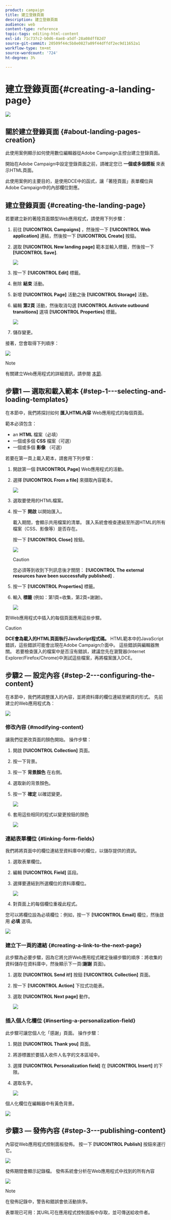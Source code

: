 ```yaml
---
product: campaign
title: 建立登錄頁面
description: 建立登錄頁面
audience: web
content-type: reference
topic-tags: editing-html-content
exl-id: 71c737c2-b0d6-4ae8-a5df-28a08dff82d7
source-git-commit: 20509f44c5b8e0827a09f44dffdf2ec9d11652a1
workflow-type: tm+mt
source-wordcount: '724'
ht-degree: 3%

---
```


# 建立登錄頁面{#creating-a-landing-page}

![](../../assets/common.svg)

## 關於建立登錄頁面 {#about-landing-pages-creation}

此使用案例顯示如何使用數位編輯器從Adobe Campaign主控台建立登錄頁面。

開始在Adobe Campaign中設定登錄頁面之前，請確定您已 **一個或多個模板** 來表示HTML頁面。

此使用案例的主要目的，是使用DCE中的函式，讓「著陸頁面」表單欄位與Adobe Campaign中的內部欄位對應。

## 建立登錄頁面 {#creating-the-landing-page}

若要建立新的著陸頁面類型Web應用程式，請使用下列步驟：

1. 前往 **[!UICONTROL Campaigns]** ，然後按一下 **[!UICONTROL Web application]** 連結，然後按一下 **[!UICONTROL Create]** 按鈕。
1. 選取 **[!UICONTROL New landing page]** 範本並輸入標籤，然後按一下 **[!UICONTROL Save]**.

   ![](assets/dce_uc1_newlandingpage.png)

1. 按一下 **[!UICONTROL Edit]** 標籤。
1. 刪除 **結束** 活動。
1. 新增 **[!UICONTROL Page]** 活動之後 **[!UICONTROL Storage]** 活動。
1. 編輯 **第2頁** 活動，然後取消勾選 **[!UICONTROL Activate outbound transitions]** 選項 **[!UICONTROL Properties]** 標籤。

   ![](assets/dce_uc1_transition.png)

1. 儲存變更。

接著，您會取得下列順序：

![](assets/dce_uc1_edition_activity.png)

>[!NOTE]
>
>有關建立Web應用程式的詳細資訊，請參閱 [本節](creating-a-new-web-application.md).

## 步驟1 — 選取和載入範本 {#step-1---selecting-and-loading-templates}

在本節中，我們將探討如何 **匯入HTML內容** Web應用程式的每個頁面。

範本必須包含：

* an **HTML** 檔案（必填）
* 一個或多個 **CSS** 檔案（可選）
* 一個或多個 **影像** （可選）

若要在第一頁上載入範本，請套用下列步驟：

1. 開啟第一個 **[!UICONTROL Page]** Web應用程式的活動。
1. 選擇 **[!UICONTROL From a file]** 來擷取內容範本。

   ![](assets/dce_uc1_selectmodel.png)

1. 選取要使用的HTML檔案。
1. 按一下 **開啟** 以開始匯入。

   載入期間，會顯示共用檔案的清單。 匯入系統會檢查連結至所選HTML的所有檔案（CSS、影像等）是否存在。

   按一下 **[!UICONTROL Close]** 按鈕。

   ![](assets/dce_uc1_import.png)

   >[!CAUTION]
   >
   >您必須等到收到下列訊息後才關閉： **[!UICONTROL The external resources have been successfully published]** .

1. 按一下 **[!UICONTROL Properties]** 標籤。
1. 輸入 **標籤** (例如：第1頁=收集，第2頁=謝謝)。

   ![](assets/dce_uc1_pagelabel.png)

對Web應用程式中插入的每個頁面應用這些步驟。

>[!CAUTION]
>
>**DCE會為載入的HTML頁面執行JavaScript程式碼。** HTML範本中的JavaScript錯誤，這些錯誤可能會出現在Adobe Campaign介面中。 這些錯誤與編輯器無關。 若要檢查匯入的檔案中是否沒有錯誤，建議您先在瀏覽器(Internet Explorer/Firefox/Chrome)中測試這些檔案，再將檔案匯入DCE。

## 步驟2 — 設定內容 {#step-2---configuring-the-content}

在本節中，我們將調整匯入的內容，並將資料庫的欄位連結至網頁的形式。 先前建立的Web應用程式為：

![](assets/dce_uc1_lp_enchainement.png)

### 修改內容 {#modifying-content}

讓我們從更改頁面的顏色開始。 操作步驟：

1. 開啟 **[!UICONTROL Collection]** 頁面。
1. 按一下背景。
1. 按一下 **背景顏色** 在右側。
1. 選取新的背景顏色。
1. 按一下 **確定** 以確認變更。

   ![](assets/dce_uc1_changecolor.png)

1. 套用這些相同的程式以變更按鈕的顏色

   ![](assets/dce_uc1_finalcolor.png)

### 連結表單欄位 {#linking-form-fields}

我們將將頁面中的欄位連結至資料庫中的欄位，以儲存提供的資訊。

1. 選取表單欄位。
1. 編輯 **[!UICONTROL Field]** 區段。
1. 選擇要連結到所選欄位的資料庫欄位。

   ![](assets/dce_uc1_mapping.png)

1. 對頁面上的每個欄位重複此程式。

您可以將欄位設為必填欄位：例如，按一下 **[!UICONTROL Email]** 欄位，然後啟用 **必填** 選項。

![](assets/dce_uc1_fieldmandatory.png)

### 建立下一頁的連結 {#creating-a-link-to-the-next-page}

此步驟為必要步驟，因為它將允許Web應用程式確定後續步驟的順序：將收集的資料儲存在資料庫中，然後顯示下一頁(**謝謝** 頁面)。

1. 選取 **[!UICONTROL Send it!]** 按鈕 **[!UICONTROL Collection]** 頁面。
1. 按一下 **[!UICONTROL Action]** 下拉式功能表。
1. 選取 **[!UICONTROL Next page]** 動作。

   ![](assets/dce_uc1_actionbouton.png)

### 插入個人化欄位 {#inserting-a-personalization-field}

此步驟可讓您個人化「感謝」頁面。 操作步驟：

1. 開啟 **[!UICONTROL Thank you]** 頁面。
1. 將游標置於要插入收件人名字的文本區域中。
1. 選擇 **[!UICONTROL Personalization field]** 在 **[!UICONTROL Insert]** 的下限。
1. 選取名字。

   ![](assets/dce_uc1_persochamp.png)

個人化欄位在編輯器中有黃色背景。

![](assets/dce_uc1_edit_champperso.png)

## 步驟3 — 發佈內容 {#step-3---publishing-content}

內容從Web應用程式控制面板發佈。 按一下 **[!UICONTROL Publish]** 按鈕來運行它。

![](assets/dce_uc1_pub_dashboard.png)

發佈期間會顯示記錄檔。 發佈系統會分析在Web應用程式中找到的所有內容

![](assets/dce_uc1_pub_dashboard_journal.png)

>[!NOTE]
>
>在發佈記錄中，警告和錯誤會依活動排序。

表單現已可用：其URL可在應用程式控制面板中存取，並可傳送給收件者。
